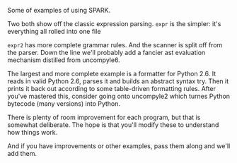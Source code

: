 Some of examples of using SPARK.

Two both show off the classic expression parsing. `expr` is the simpler:
it's everything all rolled into one file

`expr2` has more complete grammar rules. And the scanner is split off
from the parser. Down the line we'll probably add a fancier ast evaluation
mechanism distilled from uncompyle6.

The largest and more complete example is a formatter for Python
2.6. It reads in valid Python 2.6, parses it and builds an abstract
syntax try. Then it prints it back out according to some table-driven
formatting rules. After you've mastered this, consider going onto
uncompyle2 which turnes Python bytecode (many versions) into Python.

There is plenty of room improvement for each program, but that is
somewhat deliberate. The hope is that you'll modify these to
understand how things work.

And if you have improvements or other examples, pass them along and
we'll add them.
